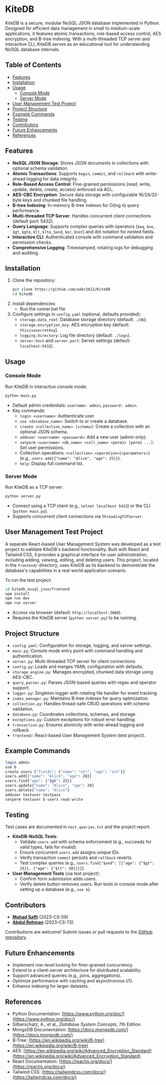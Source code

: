 # KiteDB

KiteDB is a secure, modular NoSQL JSON database implemented in Python. Designed for efficient data management in small to medium-scale applications, it features atomic transactions, role-based access control, AES encryption, and B-tree indexing. With a multi-threaded TCP server and interactive CLI, KiteDB serves as an educational tool for understanding NoSQL database internals.

## Table of Contents

- [Features](#features)
- [Installation](#installation)
- [Usage](#usage)
  - [Console Mode](#console-mode)
  - [Server Mode](#server-mode)
- [User Management Test Project](#user-management-test-project)
- [Project Structure](#project-structure)
- [Example Commands](#example-commands)
- [Testing](#testing)
- [Contributors](#contributors)
- [Future Enhancements](#future-enhancements)
- [References](#references)

## Features

- **NoSQL JSON Storage**: Stores JSON documents in collections with optional schema validation.
- **Atomic Transactions**: Supports `begin`, `commit`, and `rollback` with write-ahead logging for data integrity.
- **Role-Based Access Control**: Fine-grained permissions (read, write, update, delete, create, access) enforced via ACL.
- **AES-CBC Encryption**: Secure data storage with configurable 16/24/32-byte keys and chunked file handling.
- **B-tree Indexing**: In-memory B-tree indexes for O(log n) query performance.
- **Multi-threaded TCP Server**: Handles concurrent client connections (default port: 5432).
- **Query Language**: Supports complex queries with operators (`$eq`, `$ne`, `$gt`, `$gte`, `$lt`, `$lte`, `$and`, `$or`, `$not`) and dot notation for nested fields.
- **Interactive CLI**: Authenticated console with command validation and permission checks.
- **Comprehensive Logging**: Timestamped, rotating logs for debugging and auditing.

## Installation

1. Clone the repository:
   ```bash
   git clone https://github.com/aabr2612/KiteDB
   cd kitedb
   ```
2. Install dependencies:
   - Run the runner.bat file
3. Configure settings in `config.yaml` (optional, defaults provided):
   - `storage.data_root`: Database storage directory (default: `./db`).
   - `storage.encryption_key`: AES encryption key (default: `thisisasecretkey`).
   - `logging.directory`: Log file directory (default: `./logs`).
   - `server.host` and `server.port`: Server settings (default: `localhost:5432`).

## Usage

### Console Mode

Run KiteDB in interactive console mode:
```bash
python main.py
```
- Default admin credentials: `username: admin`, `password: admin`.
- Key commands:
  - `login <username>`: Authenticate user.
  - `use <database_name>`: Switch to or create a database.
  - `create <collection_name> [schema]`: Create a collection with an optional JSON schema.
  - `adduser <username> <password>`: Add a new user (admin only).
  - `setperm <username> <db_name> <coll_name> <perm1> [perm2 ...]`: Set user permissions.
  - Collection operations: `<collection>.<operation>{<parameters>}` (e.g., `users.add{{"name": "Alice", "age": 25}}`).
  - `help`: Display full command list.

### Server Mode

Run KiteDB as a TCP server:
```bash
python server.py
```
- Connect using a TCP client (e.g., `telnet localhost 5432`) or the CLI (`python main.py`).
- Supports concurrent client connections via `ThreadingTCPServer`.

## User Management Test Project

A separate React-based User Management System was developed as a test project to validate KiteDB's backend functionality. Built with React and Tailwind CSS, it provides a graphical interface for user administration, including adding, viewing, editing, and deleting users. This project, located in the `frontend/` directory, uses KiteDB as its backend to demonstrate the database's capabilities in a real-world application scenario.

To run the test project:
```bash
cd kitedb_nosql_json/frontend
npm install
npm run dev
npm run server
```
- Access via browser (default: `http://localhost:3000`).
- Requires the KiteDB server (`python server.py`) to be running.

## Project Structure

- `config.yaml`: Configuration for storage, logging, and server settings.
- `main.py`: Console mode entry point with command handling and authentication.
- `server.py`: Multi-threaded TCP server for client connections.
- `config.py`: Loads and merges YAML configuration with defaults.
- `storage_engine.py`: Manages encrypted, chunked data storage using AES-CBC.
- `query_parser.py`: Parses JSON-based queries with regex and operator support.
- `logger.py`: Singleton logger with rotating file handler for event tracking.
- `index_manager.py`: Maintains B-tree indexes for query optimization.
- `collection.py`: Handles thread-safe CRUD operations with schema validation.
- `database.py`: Coordinates collections, schemas, and storage.
- `exceptions.py`: Custom exceptions for robust error handling.
- `transaction.py`: Ensures atomicity with write-ahead logging and rollback.
- `frontend/`: React-based User Management System (test project).

## Example Commands

```bash
login admin
use b
create users {"fields": {"name": "str", "age": "int"}}
users.add{{"name": "Alice", "age": 28}}
users.find{"age": {"$gt": 25}}
users.update{"name": "Alice", "age": 29}
users.delete{"name": "Alice"}
adduser testuser testpass
setperm testuser b users read write
```

## Testing

Test cases are documented in `test_queries.txt` and the project report:
- **KiteDB-NoSQL Tests**:
  - Validate `users.add` with schema enforcement (e.g., succeeds for valid types, fails for invalid).
  - Ensure concurrent `users.add` assigns unique IDs.
  - Verify transaction `commit` persists and `rollback` reverts.
  - Test complex queries (e.g., `users.find{"$and": [{"age": {"$gt": 25}}, {"age": {"$lt": 30}}]}`).
- **User Management Tests** (via test project):
  - Confirm form submission adds users.
  - Verify delete button removes users.
Run tests in console mode after setting up a database (e.g., `use b`).

## Contributors

- [**Mahad Saffi**](https://github.com/Mahad-Saffi) (2023-CS-59)
- [**Abdul Rehman**](https://github.com/aabr2612) (2023-CS-73)

Contributions are welcome! Submit issues or pull requests to the [GitHub repository](https://github.com/aabr2612/KiteDB).

## Future Enhancements

- Implement row-level locking for finer-grained concurrency.
- Extend to a client-server architecture for distributed scalability.
- Support advanced queries (e.g., joins, aggregations).
- Optimize performance with caching and asynchronous I/O.
- Enhance indexing for larger datasets.

## References

- Python Documentation: [https://www.python.org/doc/](https://www.python.org/doc/)
- Silberschatz, A., et al., *Database System Concepts*, 7th Edition
- MongoDB Documentation: [https://docs.mongodb.com/](https://docs.mongodb.com/)
- B-Tree: [https://en.wikipedia.org/wiki/B-tree](https://en.wikipedia.org/wiki/B-tree)
- AES: [https://en.wikipedia.org/wiki/Advanced_Encryption_Standard](https://en.wikipedia.org/wiki/Advanced_Encryption_Standard)
- React Documentation: [https://reactjs.org/docs/](https://reactjs.org/docs/)
- Tailwind CSS: [https://tailwindcss.com/docs/](https://tailwindcss.com/docs/)
